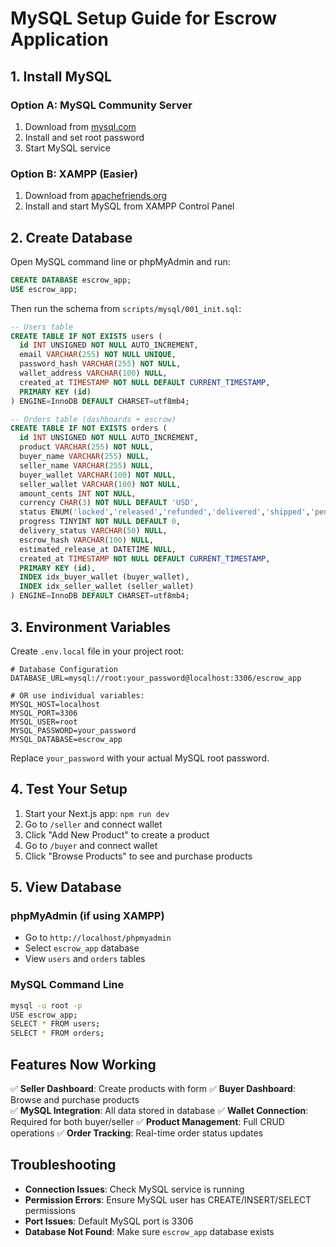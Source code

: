# MySQL Setup Guide for Escrow Application

## 1. Install MySQL

### Option A: MySQL Community Server
1. Download from [mysql.com](https://dev.mysql.com/downloads/mysql/)
2. Install and set root password
3. Start MySQL service

### Option B: XAMPP (Easier)
1. Download from [apachefriends.org](https://www.apachefriends.org/)
2. Install and start MySQL from XAMPP Control Panel

## 2. Create Database

Open MySQL command line or phpMyAdmin and run:

```sql
CREATE DATABASE escrow_app;
USE escrow_app;
```

Then run the schema from `scripts/mysql/001_init.sql`:

```sql
-- Users table
CREATE TABLE IF NOT EXISTS users (
  id INT UNSIGNED NOT NULL AUTO_INCREMENT,
  email VARCHAR(255) NOT NULL UNIQUE,
  password_hash VARCHAR(255) NOT NULL,
  wallet_address VARCHAR(100) NULL,
  created_at TIMESTAMP NOT NULL DEFAULT CURRENT_TIMESTAMP,
  PRIMARY KEY (id)
) ENGINE=InnoDB DEFAULT CHARSET=utf8mb4;

-- Orders table (dashboards + escrow)
CREATE TABLE IF NOT EXISTS orders (
  id INT UNSIGNED NOT NULL AUTO_INCREMENT,
  product VARCHAR(255) NOT NULL,
  buyer_name VARCHAR(255) NULL,
  seller_name VARCHAR(255) NULL,
  buyer_wallet VARCHAR(100) NOT NULL,
  seller_wallet VARCHAR(100) NOT NULL,
  amount_cents INT NOT NULL,
  currency CHAR(3) NOT NULL DEFAULT 'USD',
  status ENUM('locked','released','refunded','delivered','shipped','pending','completed','cancelled') NOT NULL DEFAULT 'pending',
  progress TINYINT NOT NULL DEFAULT 0,
  delivery_status VARCHAR(50) NULL,
  escrow_hash VARCHAR(100) NULL,
  estimated_release_at DATETIME NULL,
  created_at TIMESTAMP NOT NULL DEFAULT CURRENT_TIMESTAMP,
  PRIMARY KEY (id),
  INDEX idx_buyer_wallet (buyer_wallet),
  INDEX idx_seller_wallet (seller_wallet)
) ENGINE=InnoDB DEFAULT CHARSET=utf8mb4;
```

## 3. Environment Variables

Create `.env.local` file in your project root:

```env
# Database Configuration
DATABASE_URL=mysql://root:your_password@localhost:3306/escrow_app

# OR use individual variables:
MYSQL_HOST=localhost
MYSQL_PORT=3306
MYSQL_USER=root
MYSQL_PASSWORD=your_password
MYSQL_DATABASE=escrow_app
```

Replace `your_password` with your actual MySQL root password.

## 4. Test Your Setup

1. Start your Next.js app: `npm run dev`
2. Go to `/seller` and connect wallet
3. Click "Add New Product" to create a product
4. Go to `/buyer` and connect wallet
5. Click "Browse Products" to see and purchase products

## 5. View Database

### phpMyAdmin (if using XAMPP)
- Go to `http://localhost/phpmyadmin`
- Select `escrow_app` database
- View `users` and `orders` tables

### MySQL Command Line
```bash
mysql -u root -p
USE escrow_app;
SELECT * FROM users;
SELECT * FROM orders;
```

## Features Now Working

✅ **Seller Dashboard**: Create products with form
✅ **Buyer Dashboard**: Browse and purchase products  
✅ **MySQL Integration**: All data stored in database
✅ **Wallet Connection**: Required for both buyer/seller
✅ **Product Management**: Full CRUD operations
✅ **Order Tracking**: Real-time order status updates

## Troubleshooting

- **Connection Issues**: Check MySQL service is running
- **Permission Errors**: Ensure MySQL user has CREATE/INSERT/SELECT permissions
- **Port Issues**: Default MySQL port is 3306
- **Database Not Found**: Make sure `escrow_app` database exists

